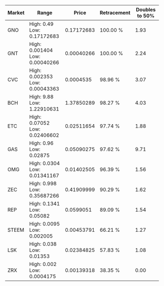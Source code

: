 | Market | Range | Price| Retracement | Doubles to 50% |
| --- | --- | --- | --- | --- |
| GNO | High: 0.49<br />Low: 0.17172683 | 0.17172683 | 100.00 % | 1.93 |
| GNT | High: 0.001404<br />Low: 0.00040266 | 0.00040266 | 100.00 % | 2.24 |
| CVC | High: 0.002353<br />Low: 0.00043363 | 0.0004535 | 98.96 % | 3.07 |
| BCH | High: 9.88<br />Low: 1.22910631 | 1.37850289 | 98.27 % | 4.03 |
| ETC | High: 0.07052<br />Low: 0.02406602 | 0.02511654 | 97.74 % | 1.88 |
| GAS | High: 0.96<br />Low: 0.02875 | 0.05090275 | 97.62 % | 9.71 |
| OMG | High: 0.0304<br />Low: 0.01341167 | 0.01402505 | 96.39 % | 1.56 |
| ZEC | High: 0.998<br />Low: 0.35687266 | 0.41909999 | 90.29 % | 1.62 |
| REP | High: 0.1341<br />Low: 0.05082 | 0.0599051 | 89.09 % | 1.54 |
| STEEM | High: 0.0095<br />Low: 0.002005 | 0.00453791 | 66.21 % | 1.27 |
| LSK | High: 0.038<br />Low: 0.01353 | 0.02384825 | 57.83 % | 1.08 |
| ZRX | High: 0.002<br />Low: 0.0004175 | 0.00139318 | 38.35 % | 0.00 |
